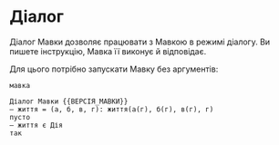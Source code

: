 # Діалог

<subject>Діалог Мавки</subject> дозволяє працювати з <subject>Мавкою</subject> в режимі діалогу. Ви пишете інструкцію,
<subject>Мавка</subject> її виконує й відповідає.

Для цього потрібно запускати <subject>Мавку</subject> без аргументів:

```shell
мавка
```

```plaintext
Діалог Мавки {{ВЕРСІЯ_МАВКИ}}
— життя = (а, б, в, г): життя(а(г), б(г), в(г), г)
пусто
— життя є Дія
так
```